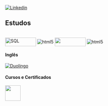 <!-- Quantidade de commits por linguagem
<div>
<p align="left"><img src="https://github-readme-stats.vercel.app/api/top-langs/?username=undevalmeida&layout=compact&langs_count=9&theme=dracula&include_all_commits=true&hide_title=true&hide_border=true&border_radius=20&card_width=750" /></p>
</div>
-->
<!-- Icone do Linkedin-->
[![Linkedin](https://img.shields.io/badge/LinkedIn-0077B5?style=for-the-badge&logo=linkedin&logoColor=white)](https://www.linkedin.com/in/undevalmeida/)


## Estudos

<div style="display: inline_block"><br/>
  <img align="center" alt="SQL" src="https://getlogo.net/wp-content/uploads/2020/03/sql-projekt-ag-logo-vector.png" width="100" height = "28" />
  <img align="center" alt="html5" src="https://img.shields.io/badge/Python-14354C?style=for-the-badge&logo=python&logoColor=white" />
  <img align="center" src="https://datascientest.com/es/wp-content/uploads/sites/7/2020/10/power-bi-logo-1.jpg" width="100" height = "28">
  <img align="center" alt="html5" src="https://img.shields.io/badge/Microsoft_Excel-217346?style=for-the-badge&logo=microsoft-excel&logoColor=white" />
</div>

#### Inglês

[![Duolingo](https://img.shields.io/badge/Duolingo-58CC02?style=for-the-badge&logo=Duolingo&logoColor=white)](https://www.duolingo.com/profile/AndreAlmeida01)


#### Cursos e Certificados
<a href="https://cursos.alura.com.br/user/undevalmeida">
  <img src="https://avatars.githubusercontent.com/u/4975968?s=200&v=4" width="50" height = "50">
</a>
